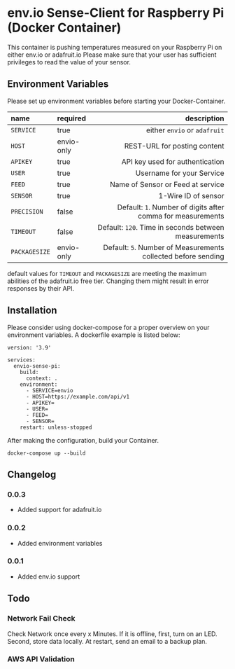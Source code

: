 # env.io Sense-Client for Raspberry Pi (Docker Container)
This container is pushing temperatures measured on your Raspberry Pi on either env.io or adafruit.io
Please make sure that your user has sufficient privileges to read the value of your sensor.

## Environment Variables
Please set up environment variables before starting your Docker-Container.

| name          | required   | description |
|:----          |:--------   | -----------:|
| `SERVICE`     | true       | either `envio` or `adafruit`
| `HOST`        | envio-only | REST-URL for posting content
| `APIKEY`      | true       | API key used for authentication
| `USER`        | true       | Username for your Service
| `FEED`        | true       | Name of Sensor or Feed at service
| `SENSOR`      | true       | 1-Wire ID of sensor 
| `PRECISION`   | false      | Default: `1`. Number of digits after comma for measurements
| `TIMEOUT`     | false      | Default: `120`. Time in seconds between measurements
| `PACKAGESIZE` | envio-only | Default: `5`. Number of Measurements collected before sending

default values for `TIMEOUT` and `PACKAGESIZE` are meeting the maximum abilities of the adafruit.io free tier. Changing them might result in error responses by their API.

## Installation
Please consider using docker-compose for a proper overview on your environment variables. A dockerfile example is listed below:

```
version: '3.9'

services:
  envio-sense-pi:
    build:
      context: .
    environment:
      - SERVICE=envio
      - HOST=https://example.com/api/v1
      - APIKEY=
      - USER=
      - FEED=
      - SENSOR=
    restart: unless-stopped
```

After making the configuration, build your Container.

```
docker-compose up --build
```

## Changelog

### 0.0.3
- Added support for adafruit.io

### 0.0.2
- Added environment variables

### 0.0.1
- Added env.io support


## Todo

### Network Fail Check
Check Network once every x Minutes.
If it is offline, first, turn on an LED. Second, store data locally. At restart, send an email to a backup plan.

### AWS API Validation

